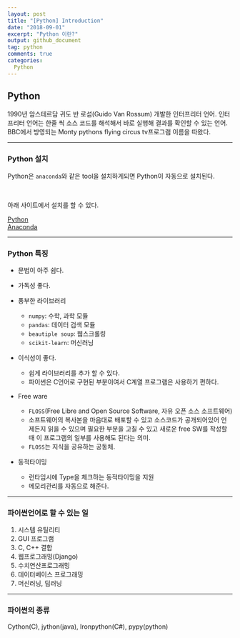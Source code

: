```yaml
---
layout: post
title: "[Python] Introduction"
date: "2018-09-01"
excerpt: "Python 이란?"
output: github_document
tag: python
comments: true
categories:
  Python
---
```



## Python

 1990년 암스테르담 귀도 반 로섬(Guido Van Rossum) 개발한 인터프리터 언어. 인터프리터 언어는 한줄 씩 소스 코드를 해석해서 바로 실행해 결과를 확인할 수 있는 언어.
 BBC에서 방영되는 Monty pythons flying circus tv프로그램 이름을 따왔다.
 

***

### Python 설치

 Python은 `anaconda`와 같은 tool을 설치하게되면 Python이 자동으로 설치된다. <br>
 
<br>

아래 사이트에서 설치를 할 수 있다. <br>
 
[Python](https://www.python.org) <br>
[Anaconda](https://anaconda.org)

***

### Python 특징
- 문법이 아주 쉽다.
- 가독성 좋다.
- 풍부한 라이브러리 
    - `numpy`: 수학, 과학 모듈
    - `pandas`: 데이터 검색 모듈
    - `beautiple soup`: 웹스크롤링
    - `scikit-learn`: 머신러닝
- 이식성이 좋다. 
    - 쉽게 라이브러리를 추가 할 수 있다.
    - 파이썬은 C언어로 구현된 부분이여서 C계열 프로그램은 사용하기 편하다.
- Free ware
    - `FLOSS`(Free Libre and Open Source Software, 자유 오픈 소스 소프트웨어)
    - 소프트웨어의 복사본을 마음대로 배포할 수 있고 소스코드가 공개되어있어 언제든지 읽을 수 있으며 필요한 부분을 고칠 수 있고 새로운 free SW를 작성할 때 이 프로그램의 일부를 사용해도 된다는 의미.
    - `FLOSS`는 지식을 공유하는 공동체.

- 동적타이밍
    - 런타임시에 Type을 체크하는 동적타이밍을 지원
    - 메모리관리를 자동으로 해준다.

***

### 파이썬언어로 할 수 있는 일

1. 시스템 유틸리티
2. GUI 프로그램
3. C, C++ 결합
4. 웹프로그래밍(Django)
5. 수치연산프로그래밍
6. 데이터베이스 프로그래밍
7. 머신러닝, 딥러닝

***

### 파이썬의 종류

Cython(C), jython(java), Ironpython(C#), pypy(python)


